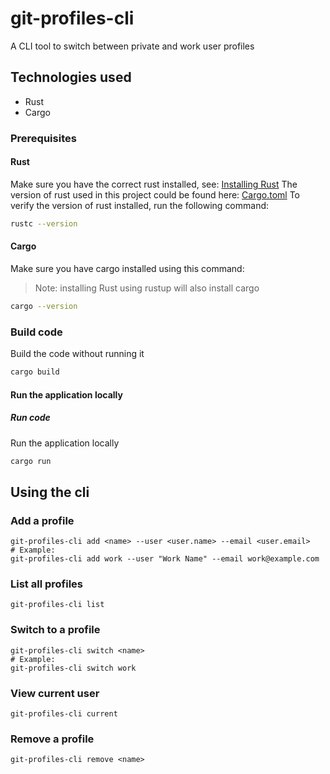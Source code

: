 # git-profiles-cli
A CLI tool to switch between private and work user profiles

## Technologies used
* Rust
* Cargo

### Prerequisites
#### Rust
Make sure you have the correct rust installed, see: [Installing Rust](https://www.rust-lang.org/learn/get-started)
The version of rust used in this project could be found here: [Cargo.toml](Cargo.toml)
To verify the version of rust installed, run the following command:
```bash script
rustc --version
```

#### Cargo
Make sure you have cargo installed using this command:
> Note: installing Rust using rustup will also install cargo
```bash script
cargo --version
```

### Build code
Build the code without running it
```bash script
cargo build
```

#### Run the application locally
##### Run code
Run the application locally
```bash script
cargo run
```

## Using the cli

### Add a profile

```
git-profiles-cli add <name> --user <user.name> --email <user.email>
# Example:
git-profiles-cli add work --user "Work Name" --email work@example.com
```

### List all profiles

```
git-profiles-cli list
```

### Switch to a profile

```
git-profiles-cli switch <name>
# Example:
git-profiles-cli switch work
```

### View current user

```[LICENSE](../bible-group-meeting-notification-sms/LICENSE)
git-profiles-cli current
```

### Remove a profile

```
git-profiles-cli remove <name>
```